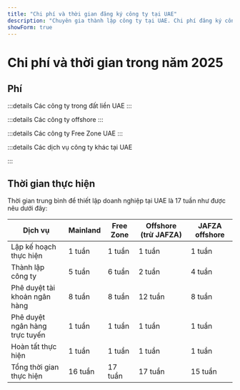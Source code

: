 ```yaml
---
title: "Chi phí và thời gian đăng ký công ty tại UAE"
description: "Chuyên gia thành lập công ty tại UAE. Chi phí đăng ký công ty UAE và thời gian ước tính để thành lập doanh nghiệp."
showForm: true
---
```


# Chi phí và thời gian trong năm 2025

## Phí

:::details Các công ty trong đất liền UAE
<TableWrapper
  :headers="['Các loại hình công ty UAE khác nhau', 'Chi phí Năm 1', 'Chi phí Năm 2', 'Dự thảo Hóa đơn']"
  :rows="[
    { title: 'Dubai mainland LLC', year1Cost: 23610, year2Cost: 12932, invoiceLink: 'https://docs.google.com/document/d/17zrplxsKNhqfC8AGuqbiAzR_1QXutglx_zeaSEys7-E/edit?usp=sharing' },
    { title: 'Abu Dhabi LLC', year1Cost: 29538, year2Cost: 12003, invoiceLink: '/resources/contacts' },
    { title: 'RAK LLC', year1Cost: 23400, year2Cost: 10469, invoiceLink: '/resources/contacts' },
    { title: 'Sharjah LLC', year1Cost: 30995, year2Cost: 13960, invoiceLink: '/resources/contacts' },
    { title: 'Ajman LLC', year1Cost: 29375, year2Cost: 8960, invoiceLink: '/resources/contacts' }
  ]"
/>
:::

:::details Các công ty offshore
<TableWrapper
  :headers="['Các lựa chọn thành lập công ty Offshore UAE', 'Chi phí Năm 1', 'Chi phí Năm 2', 'Dự thảo Hóa đơn']"
  :rows="[
    { title: 'JAFZA offshore company formation', year1Cost: 22393, year2Cost: 10143, invoiceLink: '/resources/contacts' },
    { title: 'RAK offshore company formation', year1Cost: 16714, year2Cost: 5620, invoiceLink: '/resources/contacts' },
    { title: 'Ajman offshore company formation', year1Cost: 12670, year2Cost: 3200, invoiceLink: '/resources/contacts' }
  ]"
/>
:::

:::details Các công ty Free Zone UAE
<TableWrapper
  :headers="['Các khu Free Zone UAE', 'Chi phí Năm 1', 'Chi phí Năm 2', 'Dự thảo Hóa đơn']"
  :rows="[
    { title: 'Dubai FTZ - Dubai Airport', year1Cost: 22063, year2Cost: 12329, invoiceLink: '/resources/contacts' },
    { title: 'Dubai FTZ - DMCC', year1Cost: 24874, year2Cost: 15999, invoiceLink: '/resources/contacts' },
    { title: 'RAKEZ company', year1Cost: 19605, year2Cost: 11182, invoiceLink: '/resources/contacts' }
  ]"
/>
:::

:::details Các dịch vụ công ty khác tại UAE

<TableWrapper
  :headers="['Mở tài khoản ngân hàng doanh nghiệp UAE (yêu cầu đi lại)', 'Ghi chú', 'Chi phí bằng USD']"
  :rows="[
    { title: 'UAE corporate bank account for a UAE company we register', remarks: 'Cấu trúc công ty và hoạt động kinh doanh đơn giản', cost: 4950 },
    { title: '', remarks: 'Cấu trúc công ty hoặc hoạt động kinh doanh phức tạp (ví dụ: tiền điện tử)', cost: 6950 },
    { title: 'UAE corporate bank account for a UAE company we didn\'t register', remarks: 'Tài khoản ngân hàng doanh nghiệp UAE cho công ty UAE', cost: 6950 },
    { title: '', remarks: 'Cấu trúc công ty hoặc hoạt động kinh doanh phức tạp (ví dụ: tiền điện tử)', cost: 8950 },
    { title: 'UAE personal bank account', remarks: '', cost: 2950 }
  ]"
/>

<TableWrapper
  :headers="['Thị thực cư trú/lao động UAE', 'Ghi chú', 'Chi phí']"
  :rows="[
    { title: 'Employment visa fees', remarks: 'Phí của chúng tôi bao gồm<br/>i) phí Chương trình Bảo vệ Nhân viên (EPI) (US$23 đến US$155 tùy thuộc vào mức lương và loại thị thực);<br/>ii) kiểm tra sức khỏe (US$235)<br/>iii) đăng ký Emirates ID (US$165) và<br/>iv) phí đăng ký chính phủ (US$1,500). Không bao gồm phí bảo hiểm y tế', cost: 4950 },
    { title: 'Golden visa fees', remarks: '', cost: 7950 },
    { title: 'Dependent visa - spouse', remarks: '', cost: 2950 },
    { title: 'Dependent visa - child', remarks: '', cost: 1950 }
  ]"
/>

<TableWrapper
  :headers="['Dịch vụ kế toán và thuế cho công ty UAE', 'Ghi chú', 'Chi phí']"
  :rows="[
    { title: 'Annual accounting and tax fees for an active company', remarks: 'Đây là ước tính phí của Golden Fish. Sau khi nhận được bộ số liệu kế toán dự thảo từ công ty của bạn, Golden Fish sẽ tư vấn chính xác phí kế toán và thuế cho doanh nghiệp của bạn.', cost: 5950 },
    { title: 'Annual accounting and tax fees for a dormant company', remarks: '', cost: 1200 },
    { title: 'Approximate audit fees (if required)', remarks: '', cost: 2000 },
    { title: 'VAT return', remarks: 'Hàng quý hoặc hàng tháng tùy thuộc vào khối lượng', cost: 750 },
    { title: 'Book-keeping', remarks: '', buttonLink: '#' },
    { title: 'Payroll', remarks: '', buttonLink: '#' }
  ]"
/>
:::

## Thời gian thực hiện

Thời gian trung bình để thiết lập doanh nghiệp tại UAE là 17 tuần như được nêu dưới đây:

| Dịch vụ                             | Mainland | Free Zone | Offshore (trừ JAFZA) | JAFZA offshore |
| ----------------------------------- | -------- | --------- | -------------------- | -------------- |
| Lập kế hoạch thực hiện             | 1 tuần   | 1 tuần    | 1 tuần               | 1 tuần         |
| Thành lập công ty                   | 5 tuần   | 6 tuần    | 2 tuần               | 4 tuần         |
| Phê duyệt tài khoản ngân hàng      | 8 tuần   | 8 tuần    | 12 tuần              | 8 tuần         |
| Phê duyệt ngân hàng trực tuyến     | 1 tuần   | 1 tuần    | 1 tuần               | 1 tuần         |
| Hoàn tất thực hiện                 | 1 tuần   | 1 tuần    | 1 tuần               | 1 tuần         |
| Tổng thời gian thực hiện           | 16 tuần  | 17 tuần   | 17 tuần              | 15 tuần        |